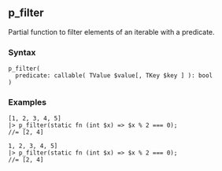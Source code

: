 [//]: # (This file is autogenerated)

## p_filter

Partial function to filter elements of an iterable with a predicate.

### Syntax

```
p_filter(
  predicate: callable( TValue $value[, TKey $key ] ): bool
)
```
### Examples

```
[1, 2, 3, 4, 5]
|> p_filter(static fn (int $x) => $x % 2 === 0);
//= [2, 4]
```
```
1, 2, 3, 4, 5]
|> p_filter(static fn (int $x) => $x % 2 === 0);
//= [2, 4]
```
